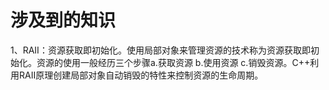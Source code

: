# 涉及到的知识
1、RAII：资源获取即初始化。使用局部对象来管理资源的技术称为资源获取即初始化。资源的使用一般经历三个步骤a.获取资源 b.使用资源 c.销毁资源。C++利用RAII原理创建局部对象自动销毁的特性来控制资源的生命周期。